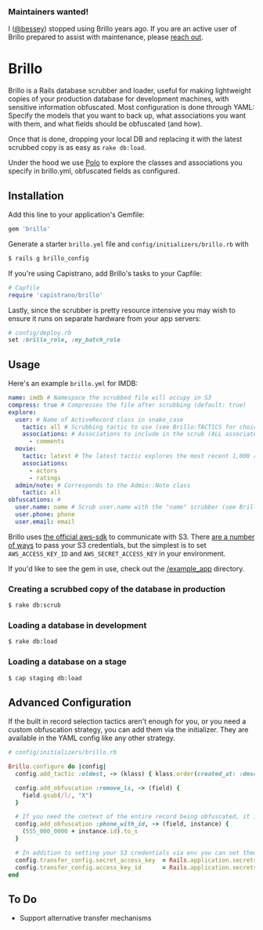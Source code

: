 ### Maintainers wanted!

I ([@bessey](https://github.com/bessey)) stopped using Brillo years ago. If you are an active user of Brillo prepared to assist with maintenance, please [reach out](https://github.com/bessey/brillo/issues/33).

# Brillo

Brillo is a Rails database scrubber and loader, useful for making lightweight copies of your production database for development machines, with sensitive information obfuscated. Most configuration is done through YAML: Specify the models that you want to back up, what associations you want with them, and what fields should be obfuscated (and how).

Once that is done, dropping your local DB and replacing it with the latest scrubbed copy is as easy as `rake db:load`.

Under the hood we use [Polo](https://github.com/IFTTT/polo) to explore the classes and associations you specify in brillo.yml, obfuscated fields as configured.

## Installation

Add this line to your application's Gemfile:

```ruby
gem 'brillo'
```

Generate a starter `brillo.yml` file and `config/initializers/brillo.rb` with

```bash
$ rails g brillo_config
```

If you're using Capistrano, add Brillo's tasks to your Capfile:

```ruby
# Capfile
require 'capistrano/brillo'
```

Lastly, since the scrubber is pretty resource intensive you may wish to ensure it runs on separate hardware from your app servers:

```ruby
# config/deploy.rb
set :brillo_role, :my_batch_role
```

## Usage

Here's an example `brillo.yml` for IMDB:

```yaml
name: imdb # Namespace the scrubbed file will occupy in S3
compress: true # Compresses the file after scrubbing (default: true)
explore:
  user: # Name of ActiveRecord class in snake_case
    tactic: all # Scrubbing tactic to use (see Brillo:TACTICS for choices)
    associations: # Associations to include in the scrub (ALL associated records included)
      - comments
  movie:
    tactic: latest # The latest tactic explores the most recent 1,000 records
    associations:
      - actors
      - ratings
  admin/note: # Corresponds to the Admin::Note class
    tactic: all
obfuscations: #
  user.name: name # Scrub user.name with the "name" scrubber (see Brillo::SCRUBBERS for choices)
  user.phone: phone
  user.email: email
```

Brillo uses [the official aws-sdk](https://github.com/aws/aws-sdk-ruby) to communicate with S3. There [are a number of ways](https://github.com/aws/aws-sdk-ruby#configuration) to pass your S3 credentials, but the simplest is to set `AWS_ACCESS_KEY_ID` and `AWS_SECRET_ACCESS_KEY` in your environment.

If you'd like to see the gem in use, check out the [/example_app](https://github.com/bessey/brillo/tree/main/example_app) directory.

### Creating a scrubbed copy of the database in production

```bash
$ rake db:scrub
```

### Loading a database in development

```bash
$ rake db:load
```

### Loading a database on a stage

```bash
$ cap staging db:load
```

## Advanced Configuration

If the built in record selection tactics aren't enough for you, or you need a custom obfuscation strategy, you can add them via the initializer. They are available in the YAML config like any other strategy.

```ruby
# config/initializers/brillo.rb

Brillo.configure do |config|
  config.add_tactic :oldest, -> (klass) { klass.order(created_at: :desc).limit(1000) }

  config.add_obfuscation :remove_ls, -> (field) {
    field.gsub(/l/, "X")
  }

  # If you need the context of the entire record being obfuscated, it is available in the second argument
  config.add_obfuscation :phone_with_id, -> (field, instance) {
    (555_000_0000 + instance.id).to_s
  }

  # In addition to setting your S3 credentials via env you can set them something like this
  config.transfer_config.secret_access_key  = Rails.application.secrets.secret_access_key
  config.transfer_config.access_key_id      = Rails.application.secrets.access_key_id
end

```

## To Do

- Support alternative transfer mechanisms
